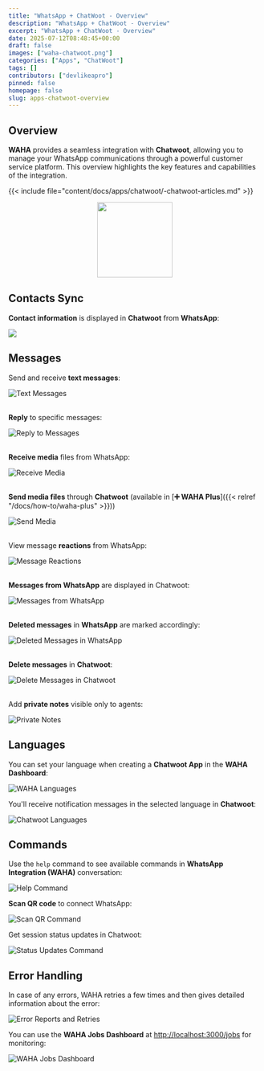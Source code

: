 ```yaml
---
title: "WhatsApp + ChatWoot - Overview"
description: "WhatsApp + ChatWoot - Overview"
excerpt: "WhatsApp + ChatWoot - Overview"
date: 2025-07-12T08:48:45+00:00
draft: false
images: ["waha-chatwoot.png"]
categories: ["Apps", "ChatWoot"]
tags: []
contributors: ["devlikeapro"]
pinned: false
homepage: false
slug: apps-chatwoot-overview
---
```


## Overview

**WAHA** provides a seamless integration with **Chatwoot**, allowing you to manage your WhatsApp communications through a powerful customer service platform. This overview highlights the key features and capabilities of the integration.

{{< include file="content/docs/apps/chatwoot/-chatwoot-articles.md" >}}

<p align="center">
  <img src="/images/chatwoot/waha-chatwoot.png" style="width: 150px">
</p>

## Contacts Sync

**Contact information** is displayed in **Chatwoot** from **WhatsApp**:

![](screenshots/contact-info.png)

## Messages

Send and receive **text messages**:

![Text Messages](screenshots/messages/text.png)
<br/><br/>

**Reply** to specific messages:

![Reply to Messages](screenshots/messages/reply.png)
<br/><br/>

**Receive media** files from WhatsApp:

![Receive Media](screenshots/messages/receive-media.png)
<br/><br/>

**Send media files** through **Chatwoot**
(available in [**➕ WAHA Plus**]({{< relref "/docs/how-to/waha-plus" >}}))

![Send Media](screenshots/messages/send-media.png)
<br/><br/>

View message **reactions** from WhatsApp:

![Message Reactions](screenshots/messages/reactions.png)
<br/><br/>

**Messages from WhatsApp** are displayed in Chatwoot:

![Messages from WhatsApp](screenshots/messages/message-from-whatsapp.png)
<br/><br/>

**Deleted messages** in **WhatsApp** are marked accordingly:

![Deleted Messages in WhatsApp](screenshots/messages/deleted-messages-on-whatsapp.png)
<br/><br/>

**Delete messages** in **Chatwoot**:

![Delete Messages in Chatwoot](screenshots/messages/delete-message-on-chatwoot.png)
<br/><br/>

Add **private notes** visible only to agents:

![Private Notes](screenshots/messages/private-note.png)

## Languages

You can set your language when creating a **Chatwoot App** in the **WAHA Dashboard**:

![WAHA Languages](screenshots/dashboard/cw-languages-waha.png)

You'll receive notification messages in the selected language in **Chatwoot**:

![Chatwoot Languages](screenshots/dashboard/cw-languages-chatwoot.png)

## Commands

Use the `help` command to see available commands in **WhatsApp Integration (WAHA)** conversation:

![Help Command](screenshots/commands/help.png)

**Scan QR code** to connect WhatsApp:

![Scan QR Command](screenshots/commands/scan-qr.png)

Get session status updates in Chatwoot:

![Status Updates Command](screenshots/commands/status-updates.png)

## Error Handling

In case of any errors, WAHA retries a few times and then gives detailed information about the error:

![Error Reports and Retries](screenshots/messages/error-reports-and-retries.png)

You can use the **WAHA Jobs Dashboard** at [http://localhost:3000/jobs](http://localhost:3000/jobs) for monitoring:

![WAHA Jobs Dashboard](screenshots/dashboard/waha-jobs-dashboard.png)
